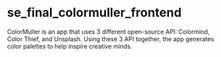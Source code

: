 # se_final_colormuller_frontend

ColorMuller is an app that uses 3 different open-source API: Colormind, Color Thief, and Unsplash. Using these 3 API together, the app generates color palettes to help inspire creative minds.
